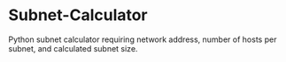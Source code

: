 # Subnet-Calculator
Python subnet calculator requiring network address, number of hosts per subnet, and calculated subnet size.
